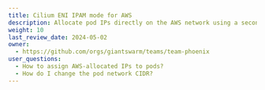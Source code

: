 ```yaml
---
title: Cilium ENI IPAM mode for AWS
description: Allocate pod IPs directly on the AWS network using a second VPC CIDR with separate security group and subnets.
weight: 10
last_review_date: 2024-05-02
owner:
  - https://github.com/orgs/giantswarm/teams/team-phoenix
user_questions:
  - How to assign AWS-allocated IPs to pods?
  - How do I change the pod network CIDR?
---
```


<!--

A workload cluster can be configured to choose pod IPs from an AWS-allocated IP range (CIDR). In this mode, the Cilium CNI [allocates ENIs (Elastic Network Interfaces) and pod IPs](https://docs.cilium.io/en/latest/network/concepts/ipam/eni/).

## Advantages

- Pods get directly assigned IPs, belong to an AWS subnet and are assigned to a separate security group. This allows handling pod traffic separately, for example firewalling or peering.
- Pod traffic is not translated by NAT. The pod IPs can be visible in a peered VPC or behind a transit gateway.

## Disadvantages

- Strong limitation for number of pods – each AWS EC2 instance type has a certain maximum number of ENIs (Elastic Network Interfaces) and each of those has a maximum number of assignable IPs (see [AWS documentation](https://docs.aws.amazon.com/AWSEC2/latest/UserGuide/using-eni.html#AvailableIpPerENI)). For example, instance type XXX can host up to YYY ENIs and therefore ZZZ pods (TODO). This can lead to higher costs because fewer pods can be run on each node, given this networking restriction, even if more would fit based on available CPU and memory.
- A large CIDR is recommended for the pod network, as each pod will use one IP. This could be a problem if your chosen CIDR must not overlap with others in your network, and you don't have enough CIDRs left to choose from.

## Creating an AWS workload cluster with Cilium ENI IPAM mode

- Must be enabled at creation of the workload cluster.
- When templating the cluster using the `cluster-aws` chart

  - Set value [`global.connectivity.cilium.ipamMode=eni`](https://github.com/giantswarm/cluster-aws/blob/main/helm/cluster-aws/README.md#connectivity)
  - Set value [`global.connectivity.network.pods.cidrBlocks`](https://github.com/giantswarm/cluster-aws/blob/main/helm/cluster-aws/README.md#connectivity) to the CIDR you want for the pods. This will be associated as secondary CIDR to the VPC. We recommend the value `10.1.0.0/16`. If you need a different CIDR, please also set [`global.connectivity.eniModePodSubnets`](https://github.com/giantswarm/cluster-aws/blob/main/helm/cluster-aws/README.md#connectivity), for example by copy-pasting the documented default list of subnets and changing the CIDR split (default: `10.1.0.0/16` split into three subnet blocks `10.1.0.0/18`, `10.1.64.0/18`, `10.1.128.0/18`).

Template a regular cluster (refer to (TODO link to "Creating a workload cluster" getting-started guide)):

```sh
kubectl gs template cluster \
  --provider capa \
  --name mycluster \
  --organization testing \
  > cluster.yaml
```

Open the YAML file in an editor. It should look roughly like this:

```yaml
---
apiVersion: v1
data:
  values: |
    global:
      connectivity:
        availabilityZoneUsageLimit: 3
        network: {}
        topology: {}
      controlPlane: {}
      metadata:
        name: mycluster
        organization: testing
      # [...]
kind: ConfigMap
metadata:
  # [...]
  name: mycluster-userconfig
  namespace: org-testing
---
apiVersion: application.giantswarm.io/v1alpha1
kind: App
metadata:
  # [...]
  name: mycluster
  namespace: org-testing
spec:
  catalog: cluster
  # [...]
  name: cluster-aws
  namespace: org-testing
  userConfig:
    configMap:
      name: mycluster-userconfig
      namespace: org-testing
  version: # [...]
```

Choose a CIDR for the pod network.

Edit the values in the YAML file:

TODO highlight the changed lines (Hugo supports it: https://gohugo.io/content-management/syntax-highlighting/#highlight-shortcode)

```yaml
---
apiVersion: v1
data:
  values: |
    global:
      connectivity:
        availabilityZoneUsageLimit: 3
        cilium:
          ipamMode: eni
        # eniModePodSubnets: <list of subnets> # see above hint - you only need to fill this if the pod CIDR isn't `10.1.0.0/16`
        network:
          pods:
            cidrBlocks:
              - 10.1.0.0/16
        topology: {}
      controlPlane: {}
      metadata:
        name: mycluster
        organization: testing
      # [...]
kind: ConfigMap
# [...]
```

Create the workload cluster as usual (TODO link to "Creating a workload cluster" getting-started guide):

```sh
kubectl apply -f cluster.yaml
```

After a few minutes, the cluster should be up. In the AWS EC2 console, you will find the secondary VPC CIDR (pod network), and EC2 instances having secondary network interfaces which list their currently allocated pod IPs:

TODO screenshot(s)

-->
